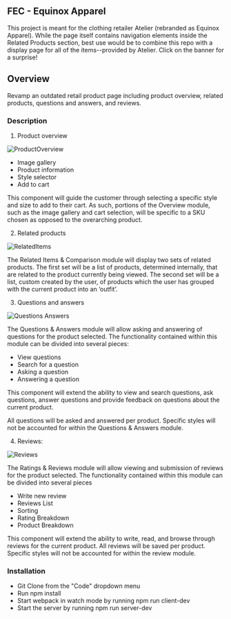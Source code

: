 ## FEC - Equinox Apparel 
This project is meant for the clothing retailer Atelier (rebranded as Equinox Apparel). While the page itself contains navigation elements inside the Related Products section, best use would be to combine this repo with a display page for all of the items--provided by Atelier. Click on the banner for a surprise!

## Overview
Revamp an outdated retail product page including product overview, related products, questions and answers, and reviews.

### Description
1. Product overview

![ProductOverview](https://user-images.githubusercontent.com/108377805/231079145-24e0c7e5-0dc7-4ada-a6f7-848805bfe698.png)

* Image gallery
* Product information
* Style selector
* Add to cart

This component will guide the customer through selecting a specific style and size to add to their cart. As such, portions of the Overview module, such as the image gallery and cart selection, will be specific to a SKU chosen as opposed to the overarching product.

2. Related products

![RelatedItems](https://user-images.githubusercontent.com/108377805/231079189-0e0ca9fb-283b-422a-9086-1033edaaf8bb.png)


The Related Items & Comparison module will display two sets of related products.  The first set will be a list of products, determined internally, that are related to the product currently being viewed.  The second set will be a list, custom created by the user, of products which the user has grouped with the current product into an ‘outfit’.

3. Questions and answers

![Questions Answers](https://user-images.githubusercontent.com/108377805/231079210-895f6ce0-c682-4044-9792-639bf1dbe5f1.png)


The Questions & Answers module will allow asking and answering of questions for the product selected.  The functionality contained within this module can be divided into several pieces:

* View questions
* Search for a question
* Asking a question
* Answering a question

This component will extend the ability to view and search questions, ask questions, answer questions and provide feedback on questions about the current product.

All questions will be asked and answered per product.  Specific styles will not be accounted for within the Questions & Answers module.

4. Reviews:

![Reviews](https://user-images.githubusercontent.com/108377805/231079237-a4d3139e-cd54-4f20-afd5-21a4cfbb7787.png)

The Ratings & Reviews module will allow viewing and submission of reviews for the product selected.  The functionality contained within this module can be divided into several pieces

* Write new review
* Reviews List
* Sorting
* Rating Breakdown
* Product Breakdown

This component will extend the ability to write, read, and browse through reviews for the current product.
All reviews will be saved per product.  Specific styles will not be accounted for within the review module.

### Installation

* Git Clone from the "Code" dropdown menu
* Run npm install
* Start webpack in watch mode by running npm run client-dev
* Start the server by running npm run server-dev
